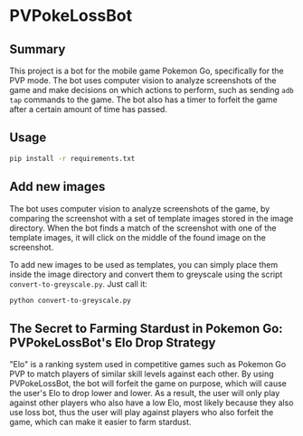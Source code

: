 # PVPokeLossBot

## Summary

This project is a bot for the mobile game Pokemon Go, specifically for the PVP mode.
The bot uses computer vision to analyze screenshots of the game and make decisions on which actions to perform, such as sending `adb tap` commands to the game.
The bot also has a timer to forfeit the game after a certain amount of time has passed.

## Usage

``` bash
pip install -r requirements.txt
```

## Add new images

The bot uses computer vision to analyze screenshots of the game, by comparing the screenshot with a set of template images stored in the image directory.
When the bot finds a match of the screenshot with one of the template images, it will click on the middle of the found image on the screenshot.

To add new images to be used as templates, you can simply place them inside the image directory and convert them to greyscale using the script `convert-to-greyscale.py`.
Just call it:

``` bash
python convert-to-greyscale.py
```

## The Secret to Farming Stardust in Pokemon Go: PVPokeLossBot's Elo Drop Strategy

"Elo" is a ranking system used in competitive games such as Pokemon Go PVP to match players of similar skill levels against each other.
By using PVPokeLossBot, the bot will forfeit the game on purpose, which will cause the user's Elo to drop lower and lower.
As a result, the user will only play against other players who also have a low Elo, most likely because they also use loss bot, thus the user will play against players who also forfeit the game, which can make it easier to farm stardust.
